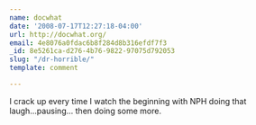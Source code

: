```yaml
---
name: docwhat
date: '2008-07-17T12:27:18-04:00'
url: http://docwhat.org/
email: 4e8076a0fdac6b8f284d8b316efdf7f3
_id: 8e5261ca-d276-4b76-9822-97075d792053
slug: "/dr-horrible/"
template: comment

---
```


I crack up every time I watch the beginning with NPH doing that laugh...pausing... then doing some more.
